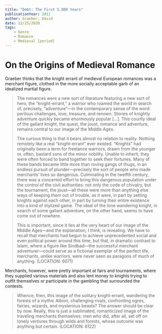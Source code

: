 ```yaml
---
title: "Debt: The First 5,000 Years"
publicationYear: 2011
author: Graeber, David
date: 12/25/2020
tags:
    - Genre
    - Romance
    - Medieval [period]
---
```


# On the Origins of Medieval Romance

Graeber thinks that the knight errant of medieval European romances was a merchant figure, clothed in the more socially acceptable garb of an idealized martial figure.

> The romances were a new sort of literature featuring a new sort of hero, the “knight-errant,” a warrior who roamed the world in search of, precisely, “adventure”—in the contemporary sense of the word: perilous challenges, love, treasure, and renown. Stories of knightly adventure quickly became enormously popular [...]. This courtly ideal of the gallant knight, the quest, the joust, romance and adventure, remains central to our image of the Middle Ages.
>
> The curious thing is that it bears almost no relation to reality. Nothing remotely like a real “knight-errant” ever existed. “Knights” had originally been a term for freelance warriors, drawn from the younger or, often, bastard sons of the minor nobility. Unable to inherit, they were often forced to band together to seek their fortunes. Many of these bands became little more than roving gangs of thugs, in an endless pursuit of plunder—precisely the sort of people who made merchants’ lives so dangerous. Culminating in the twelfth century, there was a concerted effort to bring this dangerous population under the control of the civil authorities: not only the code of chivalry, but the tournament, the joust—all these were more than anything else ways of keeping them out of trouble, as it were, in part by setting knights against each other, in part by turning their entire existence into a kind of stylized game. The ideal of the lone wandering knight, in search of some gallant adventure, on the other hand, seems to have come out of nowhere.
>
> This is important, since it lies at the very heart of our image of the Middle Ages—and the explanation, I think, is revealing. We have to recall that merchants had begun to achieve unprecedented social and even political power around this time, but that, in dramatic contrast to Islam, where a figure like Sindbad—the successful merchant adventurer—could serve as a fictional exemplar of the perfect life, merchants, unlike warriors, were never seen as paragons of much of anything. (LOCATION: 6071)

Merchants, however, were pretty important at fairs and tournaments, where they supplied various materials and also lent money to knights trying to outfit themselves or participate in the gambling that surrounded the contests.

> Whence, then, this image of the solitary knight-errant, wandering the forests of a mythic Albion, challenging rivals, confronting ogres, fairies, wizards, and mysterious beasts? The answer should be clear by now. Really, this is just a sublimated, romanticized image of the traveling merchants themselves: men who did, after all, set off on lonely ventures through wilds and forests, whose outcome was anything but certain. (LOCATION: 6122)
